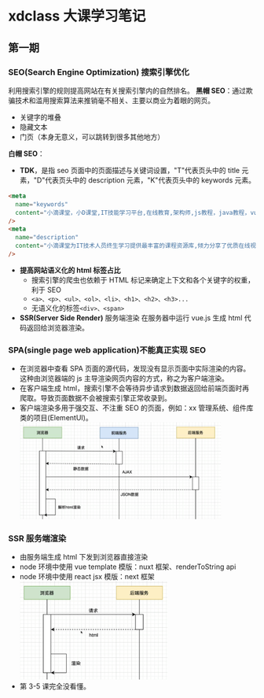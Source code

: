 # xdclass 大课学习笔记

## 第一期

### SEO(Search Engine Optimization) 搜索引擎优化

利用搜索引擎的规则提高网站在有关搜索引擎内的自然排名。
**黑帽 SEO**：通过欺骗技术和滥用搜索算法来推销毫不相关、主要以商业为着眼的网页。

- 关键字的堆叠
- 隐藏文本
- 门页（本身无意义，可以跳转到很多其他地方）

**白帽 SEO**：

- **TDK**，是指 seo 页面中的页面描述与关键词设置，"T"代表页头中的 title 元素，"D"代表页头中的 description 元素，"K"代表页头中的 keywords 元素。

```html
<meta
  name="keywords"
  content="小滴课堂，小D课堂,IT技能学习平台,在线教育,架构师,js教程，java教程，vue3教程，springboot教程，springcloud教程，vue教程，java开发，网页开发，html教程，微服务教程"
/>
<meta
  name="description"
  content="小滴课堂为IT技术人员终生学习提供最丰富的课程资源库,倾力分享了优质在线视频课程,几乎覆盖了IT技术的各个领域:java、js、vue、springboot、springcloud，涵盖前端、后端、运维、大数据、人工智能等，帮助每个渴望成长的IT技术工程师技能提升，学有所成！"
/>
```

- **提高网站语义化的 html 标签占比**
  - 搜索引擎的爬虫也依赖于 HTML 标记来确定上下文和各个关键字的权重，利于 SEO
  - `<a>、<p>、<ul>、<ol>、<li>、<h1>、<h2>、<h3>...`
  - 无语义化的标签`<div>、<span>`
- **SSR(Server Side Render)** 服务端渲染
  在服务器中运行 vue.js 生成 html 代码返回给浏览器渲染。

### SPA(single page web application)不能真正实现 SEO

- 在浏览器中查看 SPA 页面的源代码，发现没有显示页面中实际渲染的内容。这种由浏览器端的 js 主导渲染网页内容的方式，称之为客户端渲染。
- 在客户端生成 html，搜索引擎不会等待异步请求到数据返回给前端页面时再爬取。导致页面数据不会被搜索引擎正常收录到。
- 客户端渲染多用于强交互、不注重 SEO 的页面，例如：xx 管理系统、组件库类的项目(ElementUI)。
  <img src=2023-10-09-22-39-02.png style="zoom:40%;" />

### SSR 服务端渲染

- 由服务端生成 html 下发到浏览器直接渲染
- node 环境中使用 vue template 模版：nuxt 框架、renderToString api
- node 环境中使用 react jsx 模版：next 框架
  <img src=2023-10-09-22-52-04.png style="height:200px;width:300px;" />
- 第 3-5 课完全没看懂。

[//]: # "Great notes. I've already learned a lot."
